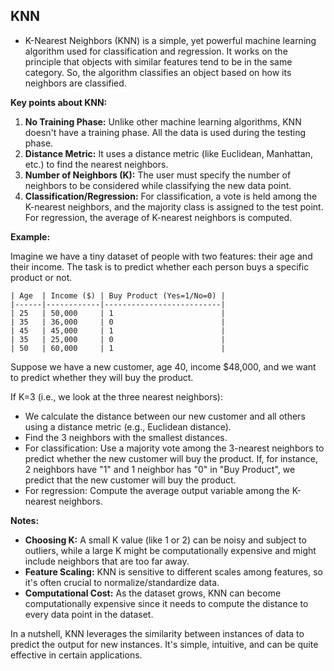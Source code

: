 ## KNN

* K-Nearest Neighbors (KNN) is a simple, yet powerful machine learning algorithm used for classification and regression. It works on the principle that objects with similar features tend to be in the same category. So, the algorithm classifies an object based on how its neighbors are classified.

**Key points about KNN:**
1. **No Training Phase:** Unlike other machine learning algorithms, KNN doesn't have a training phase. All the data is used during the testing phase.
2. **Distance Metric:** It uses a distance metric (like Euclidean, Manhattan, etc.) to find the nearest neighbors.
3. **Number of Neighbors (K):** The user must specify the number of neighbors to be considered while classifying the new data point.
4. **Classification/Regression:** For classification, a vote is held among the K-nearest neighbors, and the majority class is assigned to the test point. For regression, the average of K-nearest neighbors is computed.

**Example:**

Imagine we have a tiny dataset of people with two features: their age and their income. The task is to predict whether each person buys a specific product or not.

```plaintext
| Age  | Income ($) | Buy Product (Yes=1/No=0) |
|------|------------|--------------------------|
| 25   | 50,000     | 1                        |
| 35   | 36,000     | 0                        |
| 45   | 45,000     | 1                        |
| 35   | 25,000     | 0                        |
| 50   | 60,000     | 1                        |
```

Suppose we have a new customer, age 40, income $48,000, and we want to predict whether they will buy the product.

If K=3 (i.e., we look at the three nearest neighbors):
- We calculate the distance between our new customer and all others using a distance metric (e.g., Euclidean distance).
- Find the 3 neighbors with the smallest distances.
- For classification: Use a majority vote among the 3-nearest neighbors to predict whether the new customer will buy the product. If, for instance, 2 neighbors have "1" and 1 neighbor has "0" in "Buy Product", we predict that the new customer will buy the product.
- For regression: Compute the average output variable among the K-nearest neighbors.

**Notes:**
- **Choosing K:** A small K value (like 1 or 2) can be noisy and subject to outliers, while a large K might be computationally expensive and might include neighbors that are too far away.
- **Feature Scaling:** KNN is sensitive to different scales among features, so it's often crucial to normalize/standardize data.
- **Computational Cost:** As the dataset grows, KNN can become computationally expensive since it needs to compute the distance to every data point in the dataset.

In a nutshell, KNN leverages the similarity between instances of data to predict the output for new instances. It's simple, intuitive, and can be quite effective in certain applications.




